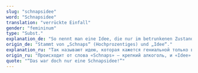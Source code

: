 ```yaml
---
slug: "schnapsidee"
word: "Schnapsidee"
translation: "verrückte Einfall"
gender: "femininum"
type: "Subst."
explanation_de: "So nennt man eine Idee, die nur im betrunkenen Zustand genial wirkt – und nüchtern völlig unsinnig erscheint."
origin_de: "Stammt von „Schnaps“ (Hochprozentiges) und „Idee“."
explanation_ru: "Так называют идею, которая кажется гениальной только в состоянии алкогольного опьянения — но в трезвом виде выглядит безумной."
origin_ru: "Происходит от слова «Schnaps» — крепкий алкоголь, и «Idee»."
quote: "“Das war doch nur eine Schnapsidee!”"
---
```

